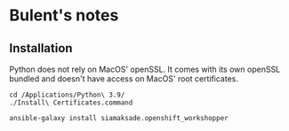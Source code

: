 # Bulent's notes

## Installation
Python does not rely on MacOS' openSSL. It comes with its own openSSL bundled and doesn't have access on MacOS' root certificates.

```
cd /Applications/Python\ 3.9/
./Install\ Certificates.command
```

```
ansible-galaxy install siamaksade.openshift_workshopper
```
